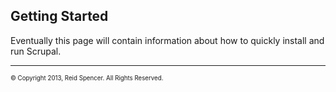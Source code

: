 ## Getting Started
Eventually this page will contain information about how to quickly install and run Scrupal.

- - -
<sub><sup>&copy; Copyright 2013, Reid Spencer. All Rights Reserved.</sup></sub>

